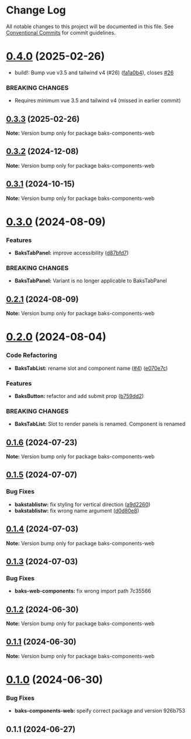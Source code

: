 # Change Log

All notable changes to this project will be documented in this file.
See [Conventional Commits](https://conventionalcommits.org) for commit guidelines.

# [0.4.0](https://github.com/Tjaitil/baks-components/compare/baks-components-web@0.3.3...baks-components-web@0.4.0) (2025-02-26)


* build!: Bump vue v3.5 and tailwind v4 (#26) ([fa1a0b4](https://github.com/Tjaitil/baks-components/commit/fa1a0b4c5194e88c147618032e7b2fd757c7b515)), closes [#26](https://github.com/Tjaitil/baks-components/issues/26)


### BREAKING CHANGES

* Requires minimum vue 3.5 and tailwind v4 (missed in earlier commit)





## [0.3.3](https://github.com/Tjaitil/baks-components/compare/baks-components-web@0.3.1...baks-components-web@0.3.3) (2025-02-26)

**Note:** Version bump only for package baks-components-web





## [0.3.2](https://github.com/Tjaitil/baks-components/compare/baks-components-web@0.3.1...baks-components-web@0.3.2) (2024-12-08)

**Note:** Version bump only for package baks-components-web





## [0.3.1](https://github.com/Tjaitil/baks-components/compare/baks-components-web@0.3.0...baks-components-web@0.3.1) (2024-10-15)

**Note:** Version bump only for package baks-components-web





# [0.3.0](https://github.com/Tjaitil/baks-components/compare/baks-components-web@0.2.1...baks-components-web@0.3.0) (2024-08-09)


### Features

* **BaksTabPanel:** improve accessibility ([d87bfd7](https://github.com/Tjaitil/baks-components/commit/d87bfd78b70cb0de994045dc4c219667c61a50c3))


### BREAKING CHANGES

* **BaksTabPanel:** Variant is no longer applicable to BaksTabPanel





## [0.2.1](https://github.com/Tjaitil/baks-components/compare/baks-components-web@0.2.0...baks-components-web@0.2.1) (2024-08-09)

**Note:** Version bump only for package baks-components-web





# [0.2.0](https://github.com/Tjaitil/baks-components/compare/baks-components-web@0.1.6...baks-components-web@0.2.0) (2024-08-04)


### Code Refactoring

* **BaksTabList:** rename slot and component name ([#4](https://github.com/Tjaitil/baks-components/issues/4)) ([e070e7c](https://github.com/Tjaitil/baks-components/commit/e070e7cbeaba5a5f2358d170bc9c621cf7ed9349))


### Features

* **BaksButton:** refactor and add submit prop ([b759dd2](https://github.com/Tjaitil/baks-components/commit/b759dd24fe73693d229144bc84d719543b3deffc))


### BREAKING CHANGES

* **BaksTabList:** Slot to render panels is renamed. Component is renamed





## [0.1.6](https://github.com/Tjaitil/baks-components/compare/baks-components-web@0.1.5...baks-components-web@0.1.6) (2024-07-23)

**Note:** Version bump only for package baks-components-web





## [0.1.5](https://github.com/Tjaitil/baks-components/compare/baks-components-web@0.1.4...baks-components-web@0.1.5) (2024-07-07)


### Bug Fixes

* **bakstablistw:** fix styling for vertical direction ([a9d2260](https://github.com/Tjaitil/baks-components/commit/a9d226051f9ea5783a2f642a383992b0aa17517e))
* **bakstablistw:** fix wrong name argument ([d0d80e8](https://github.com/Tjaitil/baks-components/commit/d0d80e8691ed51493cb95c549abb0db675d97c19))





## [0.1.4](https://github.com/Tjaitil/baks-components/compare/baks-components-web@0.1.3...baks-components-web@0.1.4) (2024-07-03)

**Note:** Version bump only for package baks-components-web





## [0.1.3](/compare/baks-components-web@0.1.2...baks-components-web@0.1.3) (2024-07-03)


### Bug Fixes

* **baks-web-components:** fix wrong import path 7c35566





## [0.1.2](/compare/baks-components-web@0.1.1...baks-components-web@0.1.2) (2024-06-30)

**Note:** Version bump only for package baks-components-web





## [0.1.1](/compare/baks-components-web@0.1.0...baks-components-web@0.1.1) (2024-06-30)

**Note:** Version bump only for package baks-components-web





# [0.1.0](/compare/baks-components-web@0.1.0...baks-components-web@0.1.0) (2024-06-30)


### Bug Fixes

* **baks-components-web:** speify correct package and version 926b753



## 0.1.1 (2024-06-27)
